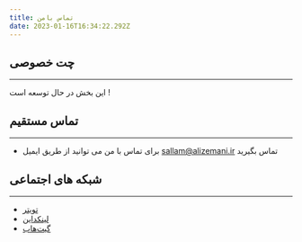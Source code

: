```yaml
---
title: تماس بامن
date: 2023-01-16T16:34:22.292Z
---
```


## چت خصوصی

<hr />

این بخش در حال توسعه است !

## تماس مستقیم

<hr />

- برای تماس با من می توانید از طریق ایمیل sallam@alizemani.ir تماس بگیرید

## شبکه های اجتماعی

<hr />

- [تویتر](https://www.twitter.com/ZemaniAli/)
- [لینکداین](https://www.linkedin.com/in/ali-zemani/)
- [گیت‌هاب](https://github.com/mehotkhan)
